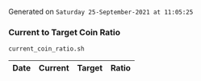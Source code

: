 Generated on `Saturday 25-September-2021 at 11:05:25`

### Current to Target Coin Ratio
`current_coin_ratio.sh`

Date|Current|Target|Ratio
---|---|---|---
